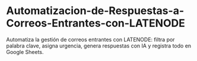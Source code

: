 # Automatizacion-de-Respuestas-a-Correos-Entrantes-con-LATENODE
Automatiza la gestión de correos entrantes con LATENODE: filtra por palabra clave, asigna urgencia, genera respuestas con IA y registra todo en Google Sheets.

